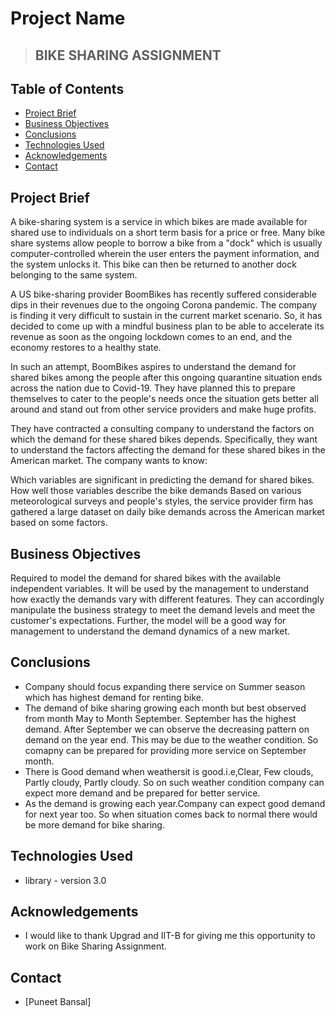 # Project Name
> ## BIKE SHARING ASSIGNMENT


## Table of Contents
* [Project Brief](#project-brief)
* [Business Objectives](#business-objectives)
* [Conclusions](#conclusions)
* [Technologies Used](#technologies-used)
* [Acknowledgements](#acknowledgements)
* [Contact](#contact)


## Project Brief

A bike-sharing system is a service in which bikes are made available for shared use to individuals on a short term basis for a price or free. Many bike share systems allow people to borrow a bike from a "dock" which is usually computer-controlled wherein the user enters the payment information, and the system unlocks it. This bike can then be returned to another dock belonging to the same system.

A US bike-sharing provider BoomBikes has recently suffered considerable dips in their revenues due to the ongoing Corona pandemic. The company is finding it very difficult to sustain in the current market scenario. So, it has decided to come up with a mindful business plan to be able to accelerate its revenue as soon as the ongoing lockdown comes to an end, and the economy restores to a healthy state.

In such an attempt, BoomBikes aspires to understand the demand for shared bikes among the people after this ongoing quarantine situation ends across the nation due to Covid-19. They have planned this to prepare themselves to cater to the people's needs once the situation gets better all around and stand out from other service providers and make huge profits.

They have contracted a consulting company to understand the factors on which the demand for these shared bikes depends. Specifically, they want to understand the factors affecting the demand for these shared bikes in the American market. The company wants to know:

Which variables are significant in predicting the demand for shared bikes. How well those variables describe the bike demands Based on various meteorological surveys and people's styles, the service provider firm has gathered a large dataset on daily bike demands across the American market based on some factors.

## Business Objectives

Required to model the demand for shared bikes with the available independent variables. It will be used by the management to understand how exactly the demands vary with different features. They can accordingly manipulate the business strategy to meet the demand levels and meet the customer's expectations. Further, the model will be a good way for management to understand the demand dynamics of a new market.

## Conclusions

- Company should focus expanding there service on Summer season which has highest demand for renting bike.
- The demand of bike sharing growing each month but best observed from month May to Month September. September has the highest demand. After September we can observe the decreasing pattern on demand on the year end. This may be due to the weather condition. 
So comapny can be prepared for providing more service on September month.
- There is Good demand when weathersit is good.i.e,Clear, Few clouds, Partly cloudy, Partly cloudy. So on such weather condition company can expect more demand and be prepared for better service.
- As the demand is growing each year.Company can expect good demand for next year too. So when situation comes back to normal there would be more demand for bike sharing.



## Technologies Used

- library - version 3.0


## Acknowledgements

- I would like to thank Upgrad and IIT-B for giving me this opportunity to work on Bike Sharing Assignment. 


## Contact
* [Puneet Bansal]
